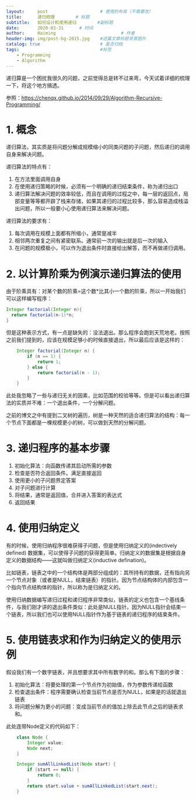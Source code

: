 ```yaml
---
layout:     post   				    # 使用的布局（不需要改）
title:      递归梳理  		# 标题 
subtitle:   如何设计和使用递归        #副标题
date:       2020-03-31		# 时间
author:     Haiming 						# 作者
header-img: img/post-bg-2015.jpg 	#这篇文章标题背景图片
catalog: true 						# 是否归档
tags:								#标签
    - Programming
    - Algorithm
---
```


递归算是一个困扰我很久的问题，之前觉得总是转不过来弯，今天试着详细的梳理一下，将这个地方搞透。

参照：https://chenqx.github.io/2014/09/29/Algorithm-Recursive-Programming/

# 1. 概念

递归算法，其实质是将问题分解成规模缩小的同类问题的子问题，然后递归的调用自身来解决问题。

递归算法的特点有：

1. 在方法里面调用自身
2. 在使用递归策略的时候，必须有一个明确的递归结束条件，称为递归出口
3. 递归算法解决问题的效率较低，而且在调用的过程之中，每一层的返回点，局部变量等等都开辟了栈来存储，如果其递归的过程比较多，那么容易造成栈溢出问题，所以一般要小心使用递归算法来解决问题。

递归算法的要求有：

1. 每次调用在规模上面都有所缩小，通常是减半
2. 相邻两次重复之间有紧密联系。通常前一次的输出就是后一次的输入
3. 在问题的规模极小，可以作为退出条件时直接给出解答，而不再做递归调用。

# 2. 以计算阶乘为例演示递归算法的使用

由于阶乘具有：对某个数的阶乘=这个数*比其小一个数的阶乘，所以一开始我们可以这样编写程序：

```java
Integer factorial(Integer n){
  return factorial(n-1)*n;
}
```

但是这种表示方式，有一点是缺失的：没法退出。那么程序会跑到天荒地老。按照之前我们提到的，应该在规模足够小的时候直接退出，所以最后应该是这样的：

```java
    Integer factorial(Integer n) {
        if (n == 1) {
            return 1;
        } else {
            return factorial(n - 1);
        }
    }
```

此处我忽略了一些与递归无关的因素，比如范围的校验等等。但是可以看出递归算法的实质并不难：一个退出条件，一个分解问题。

之前的博文之中有提到二叉树的遍历，树是一种天然的适合递归算法的结构：每一个节点下面都是一棵规模更小的树，可以做到天然的分解问题。

# 3. 递归程序的基本步骤

1. 初始化算法：向函数传递其启动所需的参数
2. 检查是否符合返回条件。满足直接返回
3. 使用更小的子问题界定答案
4. 对子问题进行计算
5. 将结果，通常是返回值，合并进入答案的表达式
6. 返回结果

# 4. 使用归纳定义

有的时候，使用归纳程序很难获得子问题，但是使用归纳定义的(indectively defined) 数据集，可以使得子问题的获得更简单。归纳定义的数据集是根据自身定义的数据结构——这就叫做归纳定义(inductive defination)。

比如链表，链表之中的一个结构体是两部分组成的：其所持有的数据，还有指向另一个节点对象（或者是NULL，结束链表）的指针。因为节点结构体的内部包含一个指向节点结构体的指针，所以称为是归纳定义的。

使用归纳数据编写递归过程和递归程序非常类似，链表的定义也包含一个基线条件，与我们刚才讲的退出条件类似：此处是NULL指针。因为NULL指针会结束一个链表，所以我们也可以使用NULL指针作为基于链表的递归程序的结束条件。

# 5. 使用链表求和作为归纳定义的使用示例

假设我们有一个数字链表，并且想要求其中所有数字的和。那么有下面的步骤：

1. 初始化算法：将要处理的第一个节点作为初始值，作为参数传递给函数
2. 检查退出条件：程序需要确认检查当前节点是否为NULL，如果是的话就退出链表
3. 将问题分解为更小的问题：变成当前节点的值加上除去此节点之后的链表求和。

此处连带Node定义的代码如下：

```java
    class Node {
        Integer value;
        Node next;
    }

    Integer sumAllLinkedList(Node start) {
        if (start == null) {
            return 0;
        }
        return start.value + sumAllLinkedList(start.next);
    }

```

